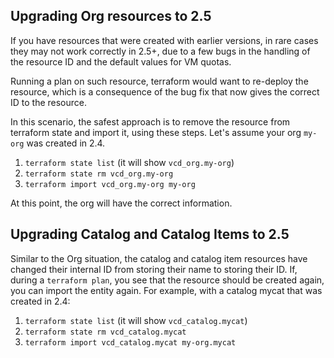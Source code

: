 
## Upgrading Org resources to 2.5

If you have resources that were created with earlier versions, in rare cases they may not work correctly in 2.5+, due to
a few bugs in the handling of the resource ID and the default values for VM quotas.

Running a plan on such resource, terraform would want to re-deploy the resource, which is a consequence of the bug fix
that now gives the correct ID to the resource.

In this scenario, the safest approach is to remove the resource from terraform state and import it, using these steps.
Let's assume your org `my-org` was created in 2.4.

1. `terraform state list` (it will show `vcd_org.my-org`)
2. `terraform state rm vcd_org.my-org`
3. `terraform import vcd_org.my-org my-org`

At this point, the org will have the correct information.

## Upgrading Catalog and Catalog Items to 2.5

Similar to the Org situation, the catalog and catalog item resources have changed their internal ID from storing their name to storing their ID.
If, during a `terraform plan`, you see that the resource should be created again, you can import the entity again. For example, with a catalog mycat
that was created in 2.4:

1. `terraform state list` (it will show `vcd_catalog.mycat`)
2. `terraform state rm vcd_catalog.mycat`
3. `terraform import vcd_catalog.mycat my-org.mycat`

